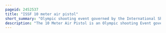 ```yaml
---
pageid: 2452537
title: "ISSF 10 meter air pistol"
short_summary: "Olympic shooting event governed by the International Shooting Sport Federation"
description: "The 10 Meter Air Pistol is an Olympic shooting Event governed by the international Shooting Sports Federation. It is similar to 10 Meter Air Rifle in that it is shot with 4. 5 mm Caliber Air Guns at a Distance of 10 Metres, and that the Match consists of a Qualification Round of 60 Competition Shots within 75 Minutes. If an electronic Scoring System is not available 15 Minutes are added to the Time Limit. Competitors are permitted to shoot an unlimited Number of Shots during the 15-minute Preparation and Sighting Time. Along with the 50-meter Pistol it is considered a Precision shooting Event. Thus in both Competitions numerous Shooters compete."
---
```

